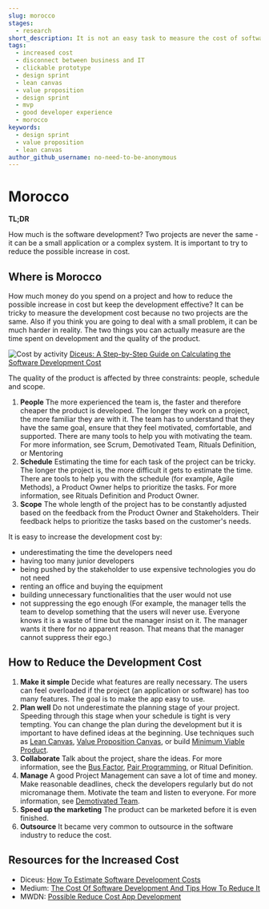 ```yaml
---
slug: morocco
stages:
  - research
short_description: It is not an easy task to measure the cost of software development. Two projects are never the same, it can be a small application or a complex system. It is important to try to reduce the possible increase in cost.
tags:
  - increased cost
  - disconnect between business and IT
  - clickable prototype
  - design sprint
  - lean canvas
  - value proposition
  - design sprint
  - mvp
  - good developer experience
  - morocco
keywords:
  - design sprint
  - value proposition
  - lean canvas
author_github_username: no-need-to-be-anonymous
---
```


# Morocco

**TL;DR**

How much is the software development? Two projects are never the same - it can be a small application or a complex system. It is important to try to reduce the possible increase in cost.

## Where is Morocco

How much money do you spend on a project and how to reduce the possible increase in cost but keep the development effective? It can be tricky to measure the development cost because no two projects are the same. Also if you think you are going to deal with a small problem, it can be much harder in reality. The two things you can actually measure are the time spent on development and the quality of the product.

![Cost by activity](/files/cost.png)
[Diceus: A Step-by-Step Guide on Calculating the Software Development Cost](https://diceus.com/how-to-estimate-software-development-costs/)

The quality of the product is affected by three constraints: people, schedule and scope.

1. **People**
   The more experienced the team is, the faster and therefore cheaper the product is developed. The longer they work on a project, the more familiar they are with it. The team has to understand that they have the same goal, ensure that they feel motivated, comfortable, and supported. There are many tools to help you with motivating the team.
   For more information, see Scrum, Demotivated Team, Rituals Definition, or Mentoring
2. **Schedule**
   Estimating the time for each task of the project can be tricky. The longer the project is, the more difficult it gets to estimate the time. There are tools to help you with the schedule (for example, Agile Methods), a Product Owner helps to prioritize the tasks. For more information, see Rituals Definition and Product Owner.
3. **Scope**
   The whole length of the project has to be constantly adjusted based on the feedback from the Product Owner and Stakeholders. Their feedback helps to prioritize the tasks based on the customer's needs.

It is easy to increase the development cost by:

- underestimating the time the developers need
- having too many junior developers
- being pushed by the stakeholder to use expensive technologies you do not need
- renting an office and buying the equipment
- building unnecessary functionalities that the user would not use
- not suppressing the ego enough (For example, the manager tells the team to develop something that the users will never use. Everyone knows it is a waste of time but the manager insist on it. The manager wants it there for no apparent reason. That means that the manager cannot suppress their ego.)

## How to Reduce the Development Cost

1. **Make it simple**
   Decide what features are really necessary. The users can feel overloaded if the project (an application or software) has too many features. The goal is to make the app easy to use.
2. **Plan well**
   Do not underestimate the planning stage of your project. Speeding through this stage when your schedule is tight is very tempting. You can change the plan during the development but it is important to have defined ideas at the beginning.
   Use techniques such as [Lean Canvas](/practices/lean-canvas), [Value Proposition Canvas](/practices/value-proposition), or build [Minimum Viable Product](/practices/minimum-viable-product).
3. **Collaborate**
   Talk about the project, share the ideas.
   For more information, see the [Bus Factor](/practices/bus-factor), [Pair Programming](/practices/pair-programming), or Ritual Definition.
4. **Manage**
   A good Project Management can save a lot of time and money. Make reasonable deadlines, check the developers regularly but do not micromanage them. Motivate the team and listen to everyone.
   For more information, see [Demotivated Team](/problems/demotivated-team).
5. **Speed up the marketing**
   The product can be marketed before it is even finished.
6. **Outsource**
   It became very common to outsource in the software industry to reduce the cost.

## Resources for the Increased Cost

- Diceus: [How To Estimate Software Development Costs](https://diceus.com/how-to-estimate-software-development-costs/)
- Medium: [The Cost Of Software Development And Tips How To Reduce It](https://medium.com/grand-parade/the-cost-of-software-development-and-tips-how-to-reduce-it-60ba44e85948)
- MWDN: [Possible Reduce Cost App Development](https://mwdn.com/possible-reduce-cost-app-development/)

